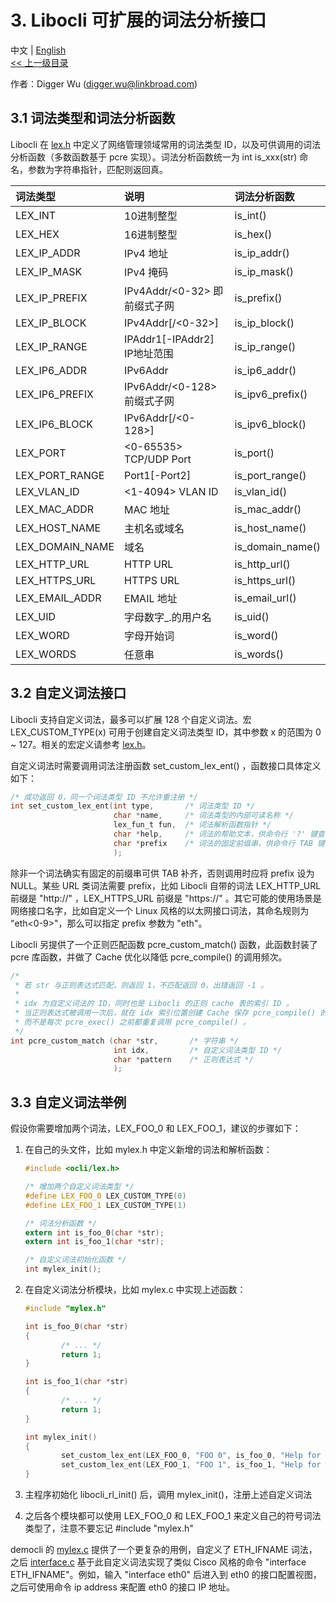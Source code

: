 # 3. Libocli 可扩展的词法分析接口

中文 | [English](Lexical%20Parsing.md)
<br>
[<< 上一级目录](README.zh_CN.md)  

作者：Digger Wu (digger.wu@linkbroad.com)

## 3.1 词法类型和词法分析函数

Libocli 在 [lex.h](../src/lex.h) 中定义了网络管理领域常用的词法类型 ID，以及可供调用的词法分析函数（多数函数基于 pcre 实现）。词法分析函数统一为 int is_xxx(str) 命名，参数为字符串指针，匹配则返回真。

| 词法类型 | 说明 | 词法分析函数 |
| :--- | :--- | :--- |
| LEX_INT | 10进制整型 | is_int() |
| LEX_HEX | 16进制整型 | is_hex() |
| LEX_IP_ADDR | IPv4 地址 | is_ip_addr() |
| LEX_IP_MASK | IPv4 掩码 | is_ip_mask() |
| LEX_IP_PREFIX | IPv4Addr/<0-32> 即前缀式子网 | is_prefix() |
| LEX_IP_BLOCK | IPv4Addr[/<0-32>] | is_ip_block() |
| LEX_IP_RANGE | IPAddr1[-IPAddr2] IP地址范围 | is_ip_range() |
| LEX_IP6_ADDR | IPv6Addr | is_ip6_addr() |
| LEX_IP6_PREFIX | IPv6Addr/<0-128> 前缀式子网 | is_ipv6_prefix() |
| LEX_IP6_BLOCK | IPv6Addr[/<0-128>] | is_ipv6_block() |
| LEX_PORT | <0-65535> TCP/UDP Port | is_port() |
| LEX_PORT_RANGE | Port1[-Port2] | is_port_range() |
| LEX_VLAN_ID | <1-4094> VLAN ID | is_vlan_id() |
| LEX_MAC_ADDR | MAC 地址 | is_mac_addr() |
| LEX_HOST_NAME | 主机名或域名 | is_host_name() |
| LEX_DOMAIN_NAME | 域名 | is_domain_name() |
| LEX_HTTP_URL | HTTP URL | is_http_url() |
| LEX_HTTPS_URL | HTTPS URL | is_https_url() |
| LEX_EMAIL_ADDR | EMAIL 地址 | is_email_url() |
| LEX_UID | 字母数字_.的用户名 | is_uid() |
| LEX_WORD | 字母开始词 | is_word() |
| LEX_WORDS | 任意串 | is_words() |

## 3.2 自定义词法接口

Libocli 支持自定义词法，最多可以扩展 128 个自定义词法。宏 LEX_CUSTOM_TYPE(x) 可用于创建自定义词法类型 ID，其中参数 x 的范围为 0 ~ 127。相关的宏定义请参考 [lex.h](../src/lex.h)。

自定义词法时需要调用词法注册函数 set_custom_lex_ent() ，函数接口具体定义如下：
```c
/* 成功返回 0，同一个词法类型 ID 不允许重注册 */
int set_custom_lex_ent(int type,       /* 词法类型 ID */
                       char *name,     /* 词法类型的内部可读名称 */
                       lex_fun_t fun,  /* 词法解析函数指针 */
                       char *help,     /* 词法的帮助文本，供命令行 '?' 键查看 */
                       char *prefix    /* 词法的固定前缀串，供命令行 TAB 键自动补齐 */
                       );
```
除非一个词法确实有固定的前缀串可供 TAB 补齐，否则调用时应将 prefix 设为 NULL。某些 URL 类词法需要 prefix，比如 Libocli 自带的词法 LEX_HTTP_URL 前缀是 "http://" ，LEX_HTTPS_URL 前缀是 "https://" 。其它可能的使用场景是网络接口名字，比如自定义一个 Linux 风格的以太网接口词法，其命名规则为 "eth<0-9>"，那么可以指定 prefix 参数为 "eth"。

Libocli 另提供了一个正则匹配函数 pcre_custom_match() 函数，此函数封装了 pcre 库函数，并做了 Cache 优化以降低 pcre_compile() 的调用频次。
```c
/* 
 * 若 str 与正则表达式匹配，则返回 1，不匹配返回 0，出错返回 -1 。
 *
 * idx 为自定义词法的 ID，同时也是 Libocli 的正则 cache 表的索引 ID 。
 * 当正则表达式被调用一次后，就在 idx 索引位置创建 Cache 保存 pcre_compile() 的返回结果，供下次 pcre_exec() 调用直接使用，
 * 而不是每次 pcre_exec() 之前都重复调用 pcre_compile() 。
 */
int pcre_custom_match (char *str,       /* 字符串 */
                       int idx,         /* 自定义词法类型 ID */
                       char *pattern    /* 正则表达式 */
                       );
```

## 3.3 自定义词法举例

假设你需要增加两个词法，LEX_FOO_0 和 LEX_FOO_1，建议的步骤如下：

1. 在自己的头文件，比如 mylex.h 中定义新增的词法和解析函数：
    ```c
    #include <ocli/lex.h>

    /* 增加两个自定义词法类型 */
    #define LEX_FOO_0 LEX_CUSTOM_TYPE(0)
    #define LEX_FOO_1 LEX_CUSTOM_TYPE(1)

    /* 词法分析函数 */
    extern int is_foo_0(char *str);
    extern int is_foo_1(char *str);

    /* 自定义词法初始化函数 */
    int mylex_init();
    ```

2. 在自定义词法分析模块，比如 mylex.c 中实现上述函数：
    ```c
    #include "mylex.h"

    int is_foo_0(char *str)
    {
            /* ... */
            return 1;
    }

    int is_foo_1(char *str)
    {
            /* ... */
            return 1;
    }

    int mylex_init()
    {
            set_custom_lex_ent(LEX_FOO_0, "FOO 0", is_foo_0, "Help for my foo 0", NULL);
            set_custom_lex_ent(LEX_FOO_1, "FOO 1", is_foo_1, "Help for my foo 1", NULL);
    }
    ```

3. 主程序初始化 libocli_rl_init() 后，调用 mylex_init()，注册上述自定义词法
4. 之后各个模块都可以使用 LEX_FOO_0 和 LEX_FOO_1 来定义自己的符号词法类型了，注意不要忘记 #include "mylex.h"

democli 的 [mylex.c](../example/mylex.c) 提供了一个更复杂的用例，自定义了 ETH_IFNAME 词法，之后 [interface.c](../example/interface.c) 基于此自定义词法实现了类似 Cisco 风格的命令 "interface ETH_IFNAME"。例如，输入 "interface eth0" 后进入到 eth0 的接口配置视图，之后可使用命令 ip address 来配置 eth0 的接口 IP 地址。

